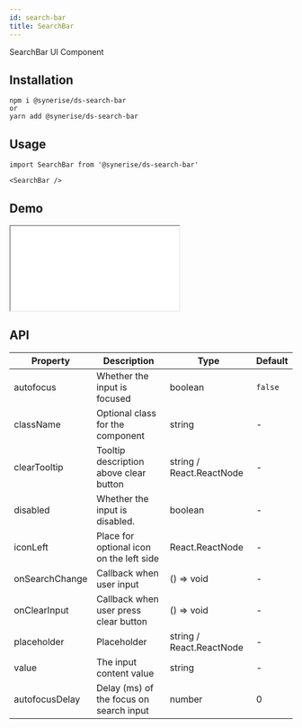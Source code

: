 ```yaml
---
id: search-bar
title: SearchBar
---
```


SearchBar UI Component

## Installation

```
npm i @synerise/ds-search-bar
or
yarn add @synerise/ds-search-bar
```

## Usage

```
import SearchBar from '@synerise/ds-search-bar'

<SearchBar />

```

## Demo

<iframe src="/storybook-static/iframe.html?id=components-search-bar--default"></iframe>

## API

| Property       | Description                              | Type                     | Default |
| -------------- | ---------------------------------------- | ------------------------ | ------- |
| autofocus      | Whether the input is focused             | boolean                  | `false` |
| className      | Optional class for the component         | string                   | -       |
| clearTooltip   | Tooltip description above clear button          | string / React.ReactNode | -       |
| disabled       | Whether the input is disabled.           | boolean                  | -       |
| iconLeft       | Place for optional icon on the left side | React.ReactNode          | -       |
| onSearchChange | Callback when user input                 | () => void               | -       |
| onClearInput   | Callback when user press clear button               | () => void               | -       |
| placeholder    | Placeholder                              | string / React.ReactNode | -       |
| value          | The input content value                  | string                   | -       |
| autofocusDelay | Delay (ms) of the focus on search input  | number                   | 0 |
